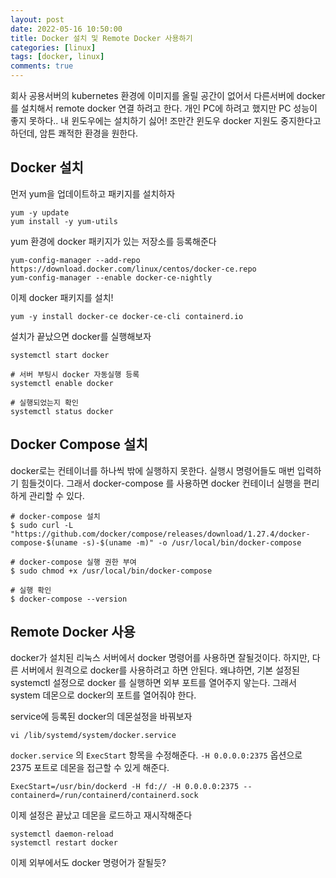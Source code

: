 ```yaml
---
layout: post
date: 2022-05-16 10:50:00
title: Docker 설치 및 Remote Docker 사용하기
categories: [linux]
tags: [docker, linux]
comments: true
---
```


회사 공용서버의 kubernetes 환경에 이미지를 올릴 공간이 없어서 다른서버에 docker를 설치해서 remote docker 연결 하려고 한다.
개인 PC에 하려고 했지만 PC 성능이 좋지 못하다.. 내 윈도우에는 설치하기 싫어! 조만간 윈도우 docker 지원도 중지한다고 하던데, 암튼 쾌적한 환경을 원한다.


## Docker 설치
먼저 yum을 업데이트하고 패키지를 설치하자
~~~
yum -y update
yum install -y yum-utils
~~~

yum 환경에 docker 패키지가 있는 저장소를 등록해준다
~~~
yum-config-manager --add-repo https://download.docker.com/linux/centos/docker-ce.repo
yum-config-manager --enable docker-ce-nightly
~~~

이제 docker 패키지를 설치!
~~~
yum -y install docker-ce docker-ce-cli containerd.io
~~~

설치가 끝났으면 docker를 실행해보자
~~~
systemctl start docker

# 서버 부팅시 docker 자동실행 등록
systemctl enable docker

# 실행되었는지 확인
systemctl status docker
~~~


## Docker Compose 설치
docker로는 컨테이너를 하나씩 밖에 실행하지 못한다. 실행시 명령어들도 매번 입력하기 힘들것이다.
그래서 docker-compose 를 사용하면 docker 컨테이너 실행을 편리하게 관리할 수 있다.
~~~
# docker-compose 설치
$ sudo curl -L "https://github.com/docker/compose/releases/download/1.27.4/docker-compose-$(uname -s)-$(uname -m)" -o /usr/local/bin/docker-compose

# docker-compose 실행 권한 부여
$ sudo chmod +x /usr/local/bin/docker-compose

# 실행 확인
$ docker-compose --version
~~~


## Remote Docker 사용
docker가 설치된 리눅스 서버에서 docker 명령어를 사용하면 잘될것이다.
하지만, 다른 서버에서 원격으로 docker를 사용하려고 하면 안된다.
왜냐하면, 기본 설정된 systemctl 설정으로 docker 를 실행하면 외부 포트를 열어주지 앟는다.
그래서 system 데몬으로 docker의 포트를 열어줘야 한다.

service에 등록된 docker의 데몬설정을 바꿔보자
~~~
vi /lib/systemd/system/docker.service
~~~

`docker.service` 의 `ExecStart` 항목을 수정해준다.
`-H 0.0.0.0:2375` 옵션으로 2375 포트로 데몬을 접근할 수 있게 해준다.
~~~
ExecStart=/usr/bin/dockerd -H fd:// -H 0.0.0.0:2375 --containerd=/run/containerd/containerd.sock
~~~

이제 설정은 끝났고 데몬을 로드하고 재시작해준다
~~~
systemctl daemon-reload
systemctl restart docker
~~~

이제 외부에서도 docker 명령어가 잘될듯?